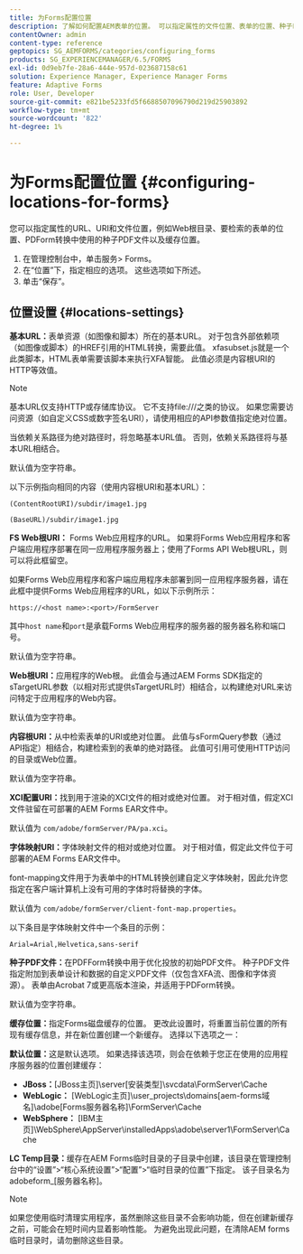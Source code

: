 ```yaml
---
title: 为Forms配置位置
description: 了解如何配置AEM表单的位置。 可以指定属性的文件位置、表单的位置、种子PDF文件和高速缓存位置。
contentOwner: admin
content-type: reference
geptopics: SG_AEMFORMS/categories/configuring_forms
products: SG_EXPERIENCEMANAGER/6.5/FORMS
exl-id: 0d9eb7fe-28a6-444e-957d-023687158c61
solution: Experience Manager, Experience Manager Forms
feature: Adaptive Forms
role: User, Developer
source-git-commit: e821be5233fd5f6688507096790d219d25903892
workflow-type: tm+mt
source-wordcount: '822'
ht-degree: 1%

---
```


# 为Forms配置位置 {#configuring-locations-for-forms}

您可以指定属性的URL、URI和文件位置，例如Web根目录、要检索的表单的位置、PDForm转换中使用的种子PDF文件以及缓存位置。

1. 在管理控制台中，单击服务> Forms。
1. 在“位置”下，指定相应的选项。 这些选项如下所述。
1. 单击“保存”。

## 位置设置 {#locations-settings}

**基本URL：**&#x200B;表单资源（如图像和脚本）所在的基本URL。 对于包含外部依赖项（如图像或脚本）的HREF引用的HTML转换，需要此值。 xfasubset.js就是一个此类脚本，HTML表单需要该脚本来执行XFA智能。 此值必须是内容根URI的HTTP等效值。

>[!NOTE]
>
>基本URL仅支持HTTP或存储库协议。 它不支持file:///之类的协议。 如果您需要访问资源（如自定义CSS或数字签名URI），请使用相应的API参数值指定绝对位置。

当依赖关系路径为绝对路径时，将忽略基本URL值。 否则，依赖关系路径将与基本URL相结合。

默认值为空字符串。

以下示例指向相同的内容（使用内容根URI和基本URL）：

`(ContentRootURI)/subdir/image1.jpg`

`(BaseURL)/subdir/image1.jpg`

**FS Web根URI：** Forms Web应用程序的URL。 如果将Forms Web应用程序和客户端应用程序部署在同一应用程序服务器上；使用了Forms API Web根URL，则可以将此框留空。

如果Forms Web应用程序和客户端应用程序未部署到同一应用程序服务器，请在此框中提供Forms Web应用程序的URL，如以下示例所示：

`https://<host name>:<port>/FormServer`

其中`host name`和`port`是承载Forms Web应用程序的服务器的服务器名称和端口号。

默认值为空字符串。

**Web根URI：**&#x200B;应用程序的Web根。 此值会与通过AEM Forms SDK指定的sTargetURL参数（以相对形式提供sTargetURL时）相结合，以构建绝对URL来访问特定于应用程序的Web内容。

默认值为空字符串。

**内容根URI：**&#x200B;从中检索表单的URI或绝对位置。 此值与sFormQuery参数（通过API指定）相结合，构建检索到的表单的绝对路径。 此值可引用可使用HTTP访问的目录或Web位置。

默认值为空字符串。

**XCI配置URI：**&#x200B;找到用于渲染的XCI文件的相对或绝对位置。 对于相对值，假定XCI文件驻留在可部署的AEM Forms EAR文件中。

默认值为 `com/adobe/formServer/PA/pa.xci`。

**字体映射URI：**&#x200B;字体映射文件的相对或绝对位置。 对于相对值，假定此文件位于可部署的AEM Forms EAR文件中。

font-mapping文件用于为表单中的HTML转换创建自定义字体映射，因此允许您指定在客户端计算机上没有可用的字体时将替换的字体。

默认值为 `com/adobe/formServer/client-font-map.properties`。

以下条目是字体映射文件中一个条目的示例：

`Arial=Arial,Helvetica,sans-serif`

**种子PDF文件：**&#x200B;在PDFForm转换中用于优化投放的初始PDF文件。 种子PDF文件指定附加到表单设计和数据的自定义PDF文件（仅包含XFA流、图像和字体资源）。 表单由Acrobat 7或更高版本渲染，并适用于PDForm转换。

默认值为空字符串。

**缓存位置：**&#x200B;指定Forms磁盘缓存的位置。 更改此设置时，将重置当前位置的所有现有缓存信息，并在新位置创建一个新缓存。 选择以下选项之一：

**默认位置：**&#x200B;这是默认选项。 如果选择该选项，则会在依赖于您正在使用的应用程序服务器的位置创建缓存：

* **JBoss：**[JBoss主页]\server\[安装类型]\svcdata\FormServer\Cache
* **WebLogic：** [WebLogic主页]\user_projects\domains\[aem-forms域名]\adobe\[Forms服务器名称]\FormServer\Cache
* **WebSphere：** [IBM主页]\WebSphere\AppServer\installedApps\adobe\server1\FormServer\Cache

**LC Temp目录：**&#x200B;缓存在AEM Forms临时目录的子目录中创建，该目录在管理控制台中的“设置”>“核心系统设置”>“配置”>“临时目录的位置”下指定。 该子目录名为adobeform_[服务器名称]。

>[!NOTE]
>
>如果您使用临时清理实用程序，虽然删除这些目录不会影响功能，但在创建新缓存之前，可能会在短时间内显着影响性能。 为避免出现此问题，在清除AEM forms临时目录时，请勿删除这些目录。
